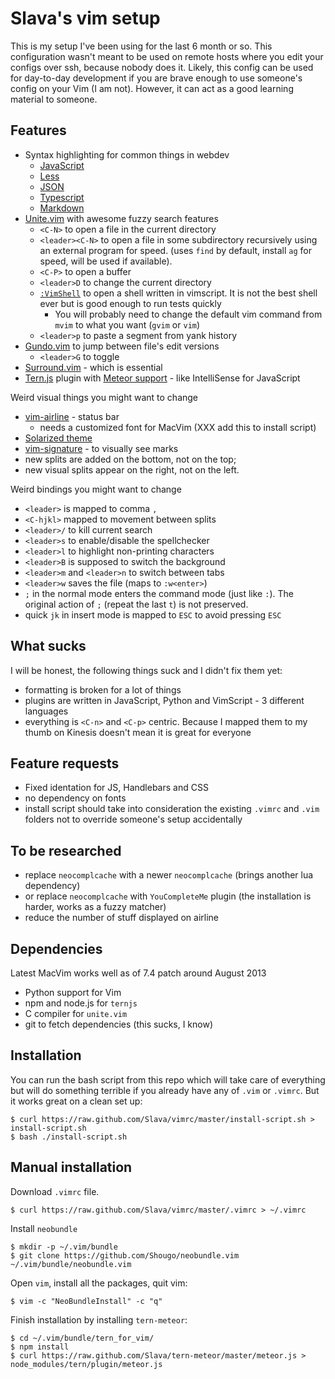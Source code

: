Slava's vim setup
===

This is my setup I've been using for the last 6 month or so. This configuration wasn't meant
to be used on remote hosts where you edit your configs over ssh, because nobody does it.
Likely, this config can be used for day-to-day development if you are brave enough to use
someone's config on your Vim (I am not). However, it can act as a good learning material to someone.

Features
---

- Syntax highlighting for common things in webdev
  * [JavaScript](https://github.com/pangloss/vim-javascript)
  * [Less](groenewege/vim-less)
  * [JSON](elzr/vim-json)
  * [Typescript](leafgarland/typescript-vim)
  * [Markdown](tpope/vim-markdown)
- [Unite.vim](https://github.com/Shougo/unite.vim) with awesome fuzzy search features
  * `<C-N>` to open a file in the current directory
  * `<leader><C-N>` to open a file in some subdirectory recursively using an
    external program for speed. (uses `find` by default, install `ag` for
    speed, will be used if available).
  * `<C-P>` to open a buffer
  * `<leader>D` to change the current directory
  * [`:VimShell`](https://github.com/Shougo/vimshell.vim) to open a shell written in vimscript.
    It is not the best shell ever but is good enough to run tests quickly
    + You will probably need to change the default vim command from `mvim` to what you want (`gvim` or `vim`)
  * `<leader>p` to paste a segment from yank history
- [Gundo.vim](https://github.com/sjl/gundo.vim) to jump between file's edit versions
  * `<leader>G` to toggle
- [Surround.vim](https://github.com/tpope/vim-surround) - which is essential
- [Tern.js](http://ternjs.net/) plugin with
  [Meteor support](https://github.com/Slava/tern-meteor) - like IntelliSense for JavaScript

Weird visual things you might want to change

- [vim-airline](https://github.com/bling/vim-airline) - status bar
  * needs a customized font for MacVim (XXX add this to install script)
- [Solarized theme](http://ethanschoonover.com/solarized)
- [vim-signature](https://github.com/kshenoy/vim-signature) - to visually see marks
- new splits are added on the bottom, not on the top;
- new visual splits appear on the right, not on the left.


Weird bindings you might want to change

- `<leader>` is mapped to comma `,`
- `<C-hjkl>` mapped to movement between splits
- `<leader>/` to kill current search
- `<leader>s` to enable/disable the spellchecker
- `<leader>l` to highlight non-printing characters
- `<leader>B` is supposed to switch the background
- `<leader>m` and `<leader>n` to switch between tabs
- `<leader>w` saves the file (maps to `:w<enter>`)
- `;` in the normal mode enters the command mode (just like `:`). The original
  action of `;` (repeat the last `t`) is not preserved.
- quick `jk` in insert mode is mapped to `ESC` to avoid pressing `ESC`


What sucks
---

I will be honest, the following things suck and I didn't fix them yet:

- formatting is broken for a lot of things
- plugins are written in JavaScript, Python and VimScript - 3 different
  languages
- everything is `<C-n>` and `<C-p>` centric. Because I mapped them to my thumb
  on Kinesis doesn't mean it is great for everyone

Feature requests
---

- Fixed identation for JS, Handlebars and CSS
- no dependency on fonts
- install script should take into consideration the existing `.vimrc` and `.vim`
  folders not to override someone's setup accidentally

To be researched
---

- replace `neocomplcache` with a newer `neocomplcache` (brings another lua dependency)
- or replace `neocomplcache` with `YouCompleteMe` plugin (the installation is harder, works as a fuzzy matcher)
- reduce the number of stuff displayed on airline

Dependencies
---

Latest MacVim works well as of 7.4 patch around August 2013

- Python support for Vim
- npm and node.js for `ternjs`
- C compiler for `unite.vim`
- git to fetch dependencies (this sucks, I know)

Installation
---

You can run the bash script from this repo which will take care of everything
but will do something terrible if you already have any of `.vim` or `.vimrc`.
But it works great on a clean set up:

    $ curl https://raw.github.com/Slava/vimrc/master/install-script.sh > install-script.sh
    $ bash ./install-script.sh

Manual installation
---

Download `.vimrc` file.

    $ curl https://raw.github.com/Slava/vimrc/master/.vimrc > ~/.vimrc

Install `neobundle`

    $ mkdir -p ~/.vim/bundle
    $ git clone https://github.com/Shougo/neobundle.vim ~/.vim/bundle/neobundle.vim

Open `vim`, install all the packages, quit vim:

    $ vim -c "NeoBundleInstall" -c "q"

Finish installation by installing `tern-meteor`:

    $ cd ~/.vim/bundle/tern_for_vim/
    $ npm install
    $ curl https://raw.github.com/Slava/tern-meteor/master/meteor.js > node_modules/tern/plugin/meteor.js



